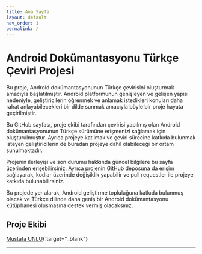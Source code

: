 ```yaml
---
title: Ana Sayfa
layout: default
nav_order: 1
permalink: /
---
```


# Android Dokümantasyonu Türkçe Çeviri Projesi 

Bu proje, Android dokümantasyonunun Türkçe çevirisini oluşturmak amacıyla başlatılmıştır. Android platformunun genişleyen ve gelişen yapısı nedeniyle, geliştiricilerin öğrenmek ve anlamak istedikleri konuları daha rahat anlayabilecekleri bir dilde sunmak amacıyla böyle bir proje hayata geçirilmiştir.

Bu GitHub sayfası, proje ekibi tarafından çevirisi yapılmış olan Android dokümantasyonunun Türkçe sürümüne erişmenizi sağlamak için oluşturulmuştur. Ayrıca projeye katılmak ve çeviri sürecine katkıda bulunmak isteyen geliştiricilerin de buradan projeye dahil olabileceği bir ortam sunulmaktadır.

Projenin ilerleyişi ve son durumu hakkında güncel bilgilere bu sayfa üzerinden erişebilirsiniz. Ayrıca projenin GitHub deposuna da erişim sağlayarak, kodlar üzerinde değişiklik yapabilir ve pull requestler ile projeye katkıda bulunabilirsiniz.

Bu projede yer alarak, Android geliştirme topluluğuna katkıda bulunmuş olacak ve Türkçe dilinde daha geniş bir Android dokümantasyonu kütüphanesi oluşmasına destek vermiş olacaksınız.

## Proje Ekibi

[Mustafa UNLU](https://github.com/mustfaunlu){:target="_blank"}





---
